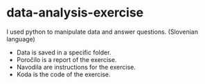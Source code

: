 # data-analysis-exercise
I used python to manipulate data and answer questions. (Slovenian language)

* Data is saved in a specific folder.
* Poročilo is a report of the exercise.
* Navodila are instructions for the exercise.
* Koda is the code of the exercise.
